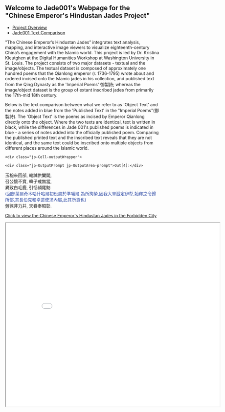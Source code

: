 ## Welcome to Jade001's Webpage for the "Chinese Emperor's Hindustan Jades Project" ##
 <html lang="en">
<head>
  <meta charset="utf-8">
  <meta name="viewport" content="width=device-width, initial-scale=4">
  <title>jQuery UI Tabs - Default functionality</title>
  <link rel="stylesheet" href="//code.jquery.com/ui/1.12.1/themes/base/jquery-ui.css">
  <link rel="stylesheet" href="/resources/demos/style.css">
  <script src="https://code.jquery.com/jquery-1.12.4.js"></script>
  <script src="https://code.jquery.com/ui/1.12.1/jquery-ui.js"></script>
  <script>
  $( function() {
    $( "#tabs" ).tabs();
  } );
  </script>
</head>
<body>
 
<div id="tabs">
  <ul>
    <li><a href="#tabs-1">Project Overview</a></li>
    <li><a href="#tabs-2">Jade001 Text Comparison</a></li>
  </ul>
  <div id="tabs-1">
    <p> "The Chinese Emperor’s Hindustan Jades” integrates text analysis, mapping, and interactive image viewers to visualize eighteenth-century China’s engagement with the Islamic world. This project is led by Dr. Kristina Kleutghen at the Digital Humanities Workshop at Washington University in St. Louis. The project consists of two major datasets - textual and the image/objects. The textual dataset is composed of approximately one hundred poems that the Qianlong emperor (r. 1736-1795) wrote about and ordered incised onto the Islamic jades in his collection, and published text from the Qing Dynasty as the 'Imperial Poems' 御製詩; whereas the image/object dataset is the group of extant inscribed jades from primarily the 17th-mid 18th century.</p>
  </div>
  <div id="tabs-2">
    <p>Below is the text comparison between what we refer to as 'Object Text' and the notes added in blue from the 'Published Text' in the "Imperial Poems"(御製詩). The 'Object Text' is the poems as incised by Emperor Qianlong directly onto the object. Where the two texts are identical, text is written in black, while the differences in Jade 001's published poems is indicated in blue - a series of notes added into the officially published poem. Comparing the published printed text and the inscribed text reveals that they are not identical, and the same text could be inscribed onto multiple objects from different places around the Islamic world.

    <div class="jp-Cell-outputWrapper">

<div class="jp-OutputArea jp-Cell-outputArea">

<div class="jp-OutputArea-child">

    
    <div class="jp-OutputPrompt jp-OutputArea-prompt">Out[4]:</div>

<div class="jp-RenderedHTMLCommon jp-RenderedMarkdown jp-OutputArea-output jp-OutputArea-executeResult" data-mime-type="text/markdown">
    <p><style>                           
    span.delete {color: #32a852; 
                 background-color: lavender;
                 font-size: 150%; 
                 margin: 0 3px; 
                 border: 1px solid #808080; 
                 line-height: 1.5;
                 padding: 2px;}
    span.insert {color: #e02427;
                 background-color: lavender;
                 font-size: 150%; 
                 margin: 0 3px; 
                 border: 1px solid #808080; 
                 line-height: 1.5;
                 padding: 2px;}
    span.parenthesis {color: #324ea8;
                    font-size: 100%;
                    margin: 0 3px;}
    </style>玉椀來回部, 輸誠供闔閶, 
     <br>召公懷不寶, 韓子戒無當, 
     <br>異致白毛鹿, 引恬頳尾魴 
     <span class="parenthesis"><br>(回部葉爾奇木哈什哈爾初役屬於準噶爾,為所拘縶,因我大軍戡定伊犁,始釋之令歸所部,其長伯克和卓遣使求內屬,此其所貢也)</span>
     <br>勞徠非力并, 天眷奉昭彰.</p>

</div>
 
 </div>

</div>
  </div>
   </p>
</div>
 </div>
 
<a href="https://xgloria.github.io/FC_mapsample/">Click to view the Chinese Emperor's Hindustan Jades in the Forbidden City</a>
 
<iframe src="Jade001_SampleMap.html" height="600" width="700"></iframe>
 </body>
</html>
